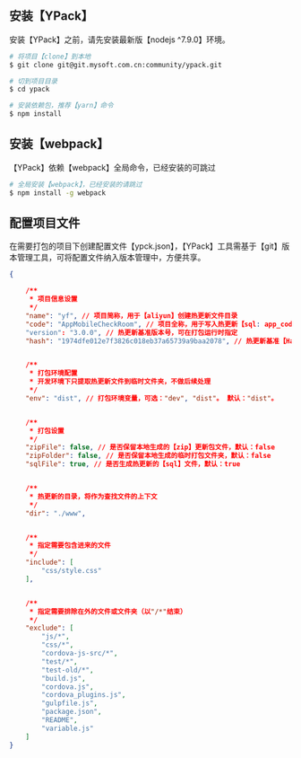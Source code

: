 
## 安装【YPack】
安装【YPack】之前，请先安装最新版【nodejs \^7.9.0】环境。

``` sh
# 将项目【clone】到本地
$ git clone git@git.mysoft.com.cn:community/ypack.git

# 切到项目目录
$ cd ypack

# 安装依赖包，推荐【yarn】命令
$ npm install
```

## 安装【webpack】
【YPack】依赖【webpack】全局命令，已经安装的可跳过

``` sh
# 全局安装【webpack】，已经安装的请跳过
$ npm install -g webpack
```

## 配置项目文件
在需要打包的项目下创建配置文件【ypck.json】，【YPack】工具需基于【git】版本管理工具，可将配置文件纳入版本管理中，方便共享。

``` json
{

    /**
     * 项目信息设置
     */
    "name": "yf", // 项目简称，用于【aliyun】创建热更新文件目录
    "code": "AppMobileCheckRoom", // 项目全称，用于写入热更新【sql: app_code】字段
    "version": "3.0.0", // 热更新基准版本号，可在打包运行时指定
    "hash": "1974dfe012e7f3826c018eb37a65739a9baa2078", // 热更新基准【Hash】码，用于提取需要热更新的文件


    /**
     * 打包环境配置
     * 开发环境下只提取热更新文件到临时文件夹，不做后续处理
     */
    "env": "dist", // 打包环境变量，可选："dev", "dist"。 默认："dist"。


    /**
     * 打包设置
     */
    "zipFile": false, // 是否保留本地生成的【zip】更新包文件，默认：false
    "zipFolder": false, // 是否保留本地生成的临时打包文件夹，默认：false
    "sqlFile": true, // 是否生成热更新的【sql】文件，默认：true


    /**
     * 热更新的目录，将作为查找文件的上下文
     */
    "dir": "./www",


    /**
     * 指定需要包含进来的文件
     */
    "include": [
        "css/style.css"
    ],


    /**
     * 指定需要排除在外的文件或文件夹（以"/*"结束）
     */
    "exclude": [
        "js/*",
        "css/*",
        "cordova-js-src/*",
        "test/*",
        "test-old/*",
        "build.js",
        "cordova.js",
        "cordova_plugins.js",
        "gulpfile.js",
        "package.json",
        "README",
        "variable.js"
    ]
}
```
